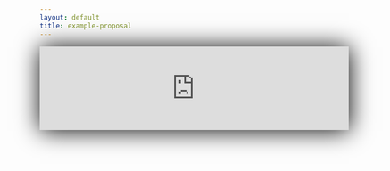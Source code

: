 ```yaml
---
layout: default
title: example-proposal
---
```

<script>
  function resizeIframe(obj) {
    obj.style.height = obj.contentWindow.document.body.scrollHeight + 'px';
  }
</script>

<iframe src="https://docs.google.com/document/d/1W5Mnf4w94i6K_NGsne7wsSyTXJUeNIusJMZ_C-TdeAc/pub?embedded=true" onload="resizeIframe(this)"></iframe>


<style>
iframe {
    border-style: none;
    box-shadow: 1px 1px 40px #000;
    width: 110%;
}
</style>
